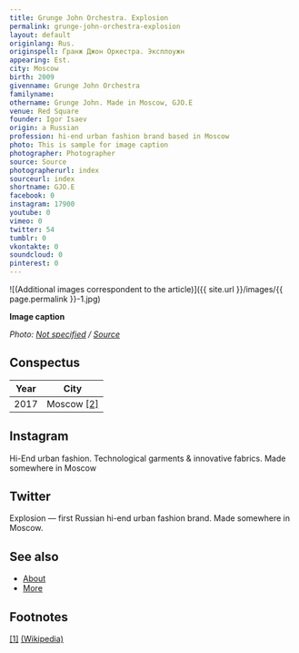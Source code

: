 ```yaml
---
title: Grunge John Orchestra. Explosion
permalink: grunge-john-orchestra-explosion
layout: default
originlang: Rus.
originspell: Гранж Джон Оркестра. Эксплоужн
appearing: Est.
city: Moscow
birth: 2009
givenname: Grunge John Orchestra
familyname:
othername: Grunge John. Made in Moscow, GJO.E
venue: Red Square
founder: Igor Isaev
origin: a Russian
profession: hi-end urban fashion brand based in Moscow
photo: This is sample for image caption
photographer: Photographer
source: Source
photographerurl: index
sourceurl: index
shortname: GJO.E
facebook: 0
instagram: 17900
youtube: 0
vimeo: 0
twitter: 54
tumblr: 0
vkontakte: 0
soundcloud: 0
pinterest: 0
---
```


![(Additional images correspondent to the article)]({{ site.url }}/images/{{ page.permalink }}-1.jpg)

**Image caption**

*Photo: [Not specified](index) / [Source](index)*

## Сonspectus

|Year|City|
|-|-|
|2017|Moscow <span id="a2">[\[2\]](#f2)</span>|

## Instagram

Hi-End urban fashion. Technological garments & innovative fabrics. Made somewhere in Moscow


## Twitter

Explosion — first Russian hi-end urban fashion brand. Made somewhere in Moscow.

## See also

+ [About](index)
+ [More](index)

## Footnotes

[[1]](#a1) <span id="f1"></span> [(Wikipedia)](index)
